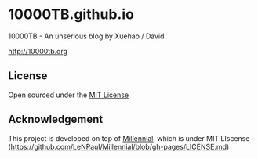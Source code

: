 # 10000TB.github.io

10000TB - An unserious blog by Xuehao / David

http://10000tb.org

## License

Open sourced under the [MIT License](https://github.com/10000TB/10000TB.github.io/blob/master/LICENSE.md)

## Acknowledgement


This project is developed on top of [Millennial](https://github.com/10000TB/10000TB.github.io/blob/master/UPSTREAM.README.md), which is under MIT LIscense (https://github.com/LeNPaul/Millennial/blob/gh-pages/LICENSE.md)
